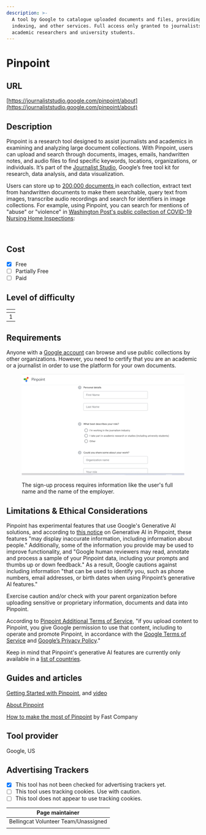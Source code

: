 ```yaml
---
description: >-
  A tool by Google to catalogue uploaded documents and files, providing OCR,
  indexing, and other services. Full access only granted to journalists,
  academic researchers and university students.
---
```


# Pinpoint

## URL

[https://journaliststudio.google.com/pinpoint/about](https://journaliststudio.google.com/pinpoint/about)

## Description

Pinpoint is a research tool designed to assist journalists and academics in examining and analyzing large document collections. With Pinpoint, users can upload and search through documents, images, emails, handwritten notes, and audio files to find specific keywords, locations, organizations, or individuals. It’s part of the [Journalist Studio](https://journaliststudio.google.com/), Google’s free tool kit for research, data analysis, and data visualization.

Users can store up to [200,000 documents ](https://support.google.com/pinpoint/answer/11955480?hl=en-IN#upload\_documents)in each collection, extract text from handwritten documents to make them searchable, query text from images, transcribe audio recordings and search for identifiers in image collections. For example, using Pinpoint, you can search for mentions of "abuse" or "violence" in [Washington Post's public collection of COVID-19 Nursing Home Inspections](https://journaliststudio.google.com/pinpoint/search?collection=989c939c11b20432):

<figure><img src=".gitbook/assets/Screenshot 2024-11-12 at 1.51.56 PM.png" alt=""><figcaption></figcaption></figure>

## Cost

* [x] Free
* [ ] Partially Free
* [ ] Paid

## Level of difficulty

<table><thead><tr><th data-type="rating" data-max="5"></th></tr></thead><tbody><tr><td>1</td></tr></tbody></table>

## Requirements

Anyone with a [Google account](https://support.google.com/pinpoint/answer/11948321?hl=en) can browse and use public collections by other organizations. However, you need to certify that you are an academic or a journalist in order to use the platform for your own documents.

<figure><img src=".gitbook/assets/image (1).png" alt=""><figcaption><p>The sign-up process requires information like the user's full name and the name of the employer.</p></figcaption></figure>

## Limitations & Ethical Considerations

Pinpoint has experimental features that use Google's Generative AI solutions, and according to [this notice](https://support.google.com/pinpoint/answer/14338615?hl=en) on Generative AI in Pinpoint, these features "may display inaccurate information, including information about people." Additionally, some of the information you provide may be used to improve functionality, and "Google human reviewers may read, annotate and process a sample of your Pinpoint data, including your prompts and thumbs up or down feedback." As a result, Google cautions against including information "that can be used to identify you, such as phone numbers, email addresses, or birth dates when using Pinpoint’s generative AI features."

Exercise caution and/or check with your parent organization before uploading sensitive or proprietary information, documents and data into Pinpoint.

According to [Pinpoint Additional Terms of Service](https://support.google.com/pinpoint/answer/13071911?hl=en), "if you upload content to Pinpoint, you give Google permission to use that content, including to operate and promote Pinpoint, in accordance with the [Google Terms of Service](https://policies.google.com/terms) and [Google’s Privacy Policy](https://policies.google.com/privacy)."

Keep in mind that Pinpoint's generative AI features are currently only available in a [list of countries](https://support.google.com/pinpoint/answer/14338615?hl=en#support\_countries).

## Guides and articles

[Getting Started with Pinpoint](https://journaliststudio.google.com/pinpoint/getting-started), and [video](https://newsinitiative.withgoogle.com/resources/trainings/pinpoint/video-getting-started-with-pinpoint/)

[About Pinpoint](https://support.google.com/pinpoint/answer/11948320?hl=en)

[How to make the most of Pinpoint](https://www.fastcompany.com/90841519/how-to-make-the-most-of-pinpoint-part-of-googles-toolkit-for-journalists) by Fast Company

## Tool provider

Google, US

## Advertising Trackers

* [x] This tool has not been checked for advertising trackers yet.
* [ ] This tool uses tracking cookies. Use with caution.
* [ ] This tool does not appear to use tracking cookies.

| Page maintainer                      |
| ------------------------------------ |
| Bellingcat Volunteer Team/Unassigned |
|                                      |
